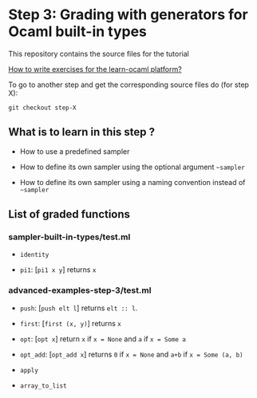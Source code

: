 # Step 3: Grading with generators for Ocaml built-in types

This repository contains the source files for the tutorial

[How to write exercises for the learn-ocaml platform?](https://github.com/ocaml-sf/learn-ocaml/blob/master/docs/howto-write-exercises.md)

To go to another step and get the corresponding source files do (for step X):
```
git checkout step-X
```

## What is to learn in this step ?

* How to use a predefined sampler 

* How to define its own sampler using the optional argument `~sampler`

* How to define its own sampler using a naming convention instead of `~sampler` 

## List of graded functions 

### sampler-built-in-types/test.ml

* `identity`

* `pi1`: [`pi1 x y`] returns `x`

### advanced-examples-step-3/test.ml

* `push`: [`push elt l`] returns `elt :: l`.

* `first`: [`first (x, y)`] returns `x`

* `opt`: [`opt x`] return `x` if `x = None` and `a` if `x = Some a`

* `opt_add`: [`opt_add x`] returns `0` if `x = None` and `a+b` if `x = Some (a, b)` 

* `apply`

* `array_to_list`


